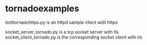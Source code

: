 # tornadoexamples
testtornadohttps.py is an httpd sample client with https

socket_server_tornado.py is a tcp socket server with tls
socket_client_tornado.py is the corresponding socket cleint with tls

